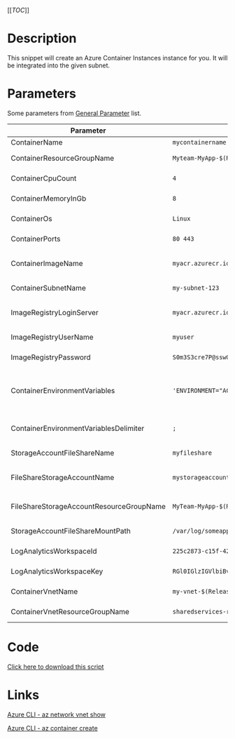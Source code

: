 [[_TOC_]]

# Description

This snippet will create an Azure Container Instances instance for you. It will be integrated into the given subnet.

# Parameters

Some parameters from [General Parameter](/Azure/Azure-CLI-Snippets) list.

| Parameter | Example Value | Description |
|--|--|--|
| ContainerName | `mycontainername` | The name of the container instance. |
| ContainerResourceGroupName | `Myteam-MyApp-$(Release.EnvironmentName)` | The resourcegroup where the container should be. |
| ContainerCpuCount | `4` | The amount of CPU-cores the container should be able to use. |
| ContainerMemoryInGb | `8` | The amount of memory your container may use. Expressed in GB's. |
| ContainerOs | `Linux` | The OS which is used in & underneath the container. Can be either `Linux` or `Windows`. |
| ContainerPorts | `80 443` | Space delimited list of ports you want to expose to the container. |
| ContainerImageName | `myacr.azurecr.io/mycompany/myimage:latest` | The image name to use. Please refer to [this docker documentation](https://docs.docker.com/engine/reference/commandline/tag/) for information about image & tag naming. |
| ContainerSubnetName | `my-subnet-123` | The subnetname for the subnet where the container should land in. |
| ImageRegistryLoginServer | `myacr.azurecr.io` | OPTIONAL: The address of the registry login server. This is usualy the address of the image repository itself. |
| ImageRegistryUserName | `myuser` | OPTIONAL: The username to use to authenticate against the image registry. |
| ImageRegistryPassword | `S0m3S3cre7P@ssw0rd123!` | OPTIONAL: The password to use to authenticate against the image registry. |
| ContainerEnvironmentVariables | `'ENVIRONMENT="ACC";SOMECONNECTIONSTRING="THISISMYCONNECTIONSTRING"` | OPTIONAL: A list of environmentvariables which should be made available inside the container. This should be delimited by the value from `ContainerEnvironmentVariablesDelimiter`. |
| ContainerEnvironmentVariablesDelimiter | `;` | OPTIONAL: This is the delimiter for `ContainerEnvironmentVariables`. This defaults to `;`. |
| StorageAccountFileShareName | `myfileshare` | OPTIONAL: The name of the fileshare inside the storage account. |
| FileShareStorageAccountName | `mystorageaccount` | OPTIONAL: The name of the storage accountname where the fileshare resides in. |
| FileShareStorageAccountResourceGroupName | `MyTeam-MyApp-$(Release.EnvironmentName)` | OPTIONAL: The resourcegroupname of the resourcegroup where the storageaccount resides in. |
| StorageAccountFileShareMountPath | `/var/log/someapp` | OPTIONAL: The path to mount the given fileshare inside the container. |
| LogAnalyticsWorkspaceId | `225c2873-c15f-42da-a5d2-0dfb3df76da0` | OPTIONAL: The log analytics workspace Id |
| LogAnalyticsWorkspaceKey | `RGl0IGlzIGVlbiBvbmdlbGRpZ2UgdG9rZW4g8J+YgfCfmIHwn5iB8J+YgfCfmIHwn5iBLg==`| OPTIONAL: Primary or Secondary Key of the log analytics workspace. |
| ContainerVnetName | `my-vnet-$(Release.EnvironmentName)` | The name of the VNET where your container resides in. |
| ContainerVnetResourceGroupName | `sharedservices-rg` | The ResourceGroup where your VNET, for your container, resides in. |

# Code

[Click here to download this script](../../../../src/Container-Instance/Create-Container.ps1)

# Links

[Azure CLI - az network vnet show](https://docs.microsoft.com/en-us/cli/azure/network/vnet?view=azure-cli-latest#az_network_vnet_show)

[Azure CLI - az container create](https://docs.microsoft.com/en-us/cli/azure/container?view=azure-cli-latest#az_container_create)